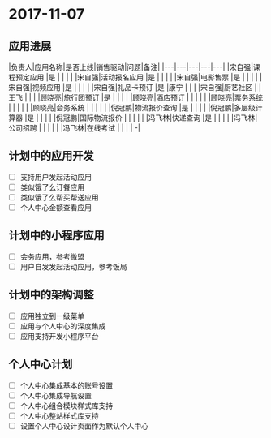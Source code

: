 
2017-11-07
==========

## 应用进展

|负责人|应用名称|是否上线|销售驱动|问题|备注|
|---|---|---|---|---|
|宋自强|课程预定应用   |是   |    |     |   |
|宋自强|活动报名应用   |是   |    |     |    |
|宋自强|电影售票       |是  |     |     |   |
|宋自强|视频应用       |是  |      |    |    |
|宋自强|礼品卡预订      |是  |康宁 |     |    |
|宋自强|厨艺社区       |   |王飞 |     |   |
|顾晓亮|旅行团预订      |是  |      |    |    |
|顾晓亮|酒店预订       |   |      |    |    |
|顾晓亮|票务系统       |   |      |    |    |
|顾晓亮|会务系统       |   |      |    |    |
|倪冠鹏|物流报价查询    |是  |      |    |    |
|倪冠鹏|多层级计算器    |是  |      |    |    |
|倪冠鹏|国际物流报价    |   |      |    |    |
|冯飞林|快递查询        |是  |      |    |    |
|冯飞林|公司招聘        |   |      |    |    |
|冯飞林|在线考试        |   |      |    |   -|


## 计划中的应用开发

- [ ] 支持用户发起活动应用
- [ ] 类似饿了么订餐应用
- [ ] 类似饿了么帮买帮送应用
- [ ] 个人中心金额查看应用

## 计划中的小程序应用

- [ ] 会务应用，参考微盟
- [ ] 用户自发发起活动应用，参考饭局

## 计划中的架构调整

- [ ] 应用独立到一级菜单
- [ ] 应用与个人中心的深度集成
- [ ] 应用支持开发小程序平台

## 个人中心计划

- [ ] 个人中心集成基本的账号设置
- [ ] 个人中心集成导航设置
- [ ] 个人中心组合模块样式库支持
- [ ] 个人中心整站样式库支持
- [ ] 设置个人中心设计页面作为默认个人中心
